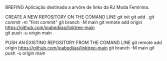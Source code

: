 BREFING
    Aplicação destinada a arvóre de links da RJ Moda Feminina.

CREATE A NEW REPOSITORY ON THE COMAND LINE 
    git init
    git add .
    git commit -m "first commit"
    git branch -M main
    git remote add origin https://github.com/joabediias/linktree-main  
    git push -u origin main

PUSH AN EXISTING REPOSITORY FROM THE COMAND LINE
    git remote add origin https://github.com/joabediias/linktree-main
    git branch -M main
    git push -u origin main